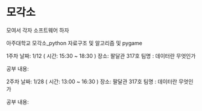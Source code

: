 # 모각소

모여서 
각자
소프트웨어 하자


아주대학교 모각소_python 자료구조 및 알고리즘 및 pygame

1주차 
날짜: 1/12 ( 시간: 15:30 ~ 18:30 ) 
장소: 팔달관 317호
팀명 : 데이터란 무엇인가

공부 내용: 



2주차 
날짜: 1/28 ( 시간: 13:00 ~ 16:30 ) 
장소: 팔달관 317호
팀명 : 데이터란 무엇인가

공부 내용:
